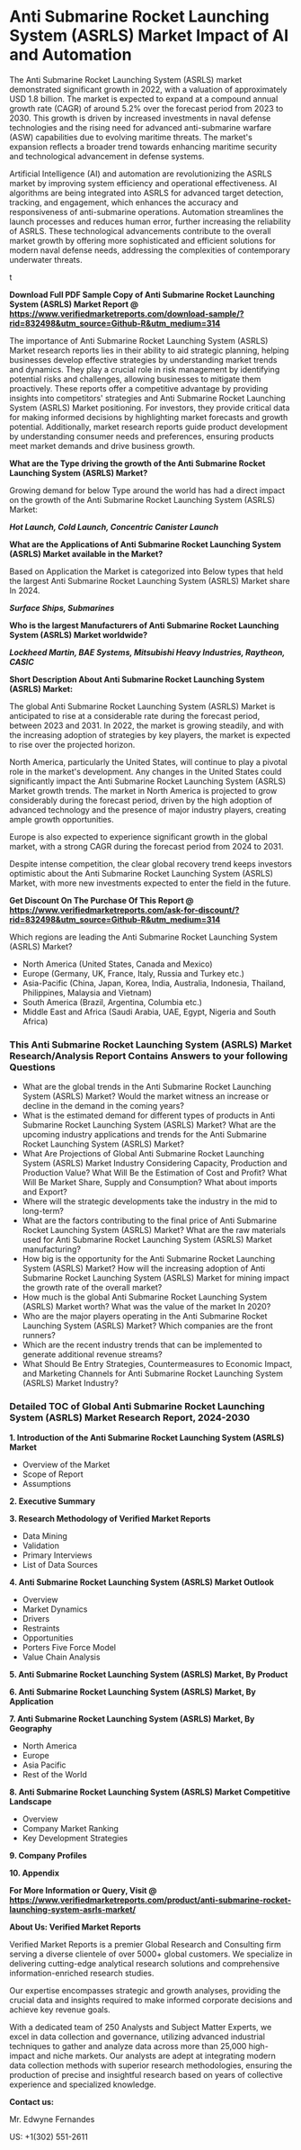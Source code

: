 <meta name="title" content="Global Anti Submarine Rocket Launching System (ASRLS) Market Impact of AI and Automation"><meta name="description" content="The Anti Submarine Rocket Launching System (ASRLS) market demonstrated significant growth in 2022, with a valuation of approximately USD 1.8 billion. The market is exp"><meta name="title" content="Anti Submarine Rocket Launching System (ASRLS) Market Size, Share, Scope, Trends, Growth, Opportunities, Analysis, Forecast"><h1>Anti Submarine Rocket Launching System (ASRLS) Market Impact of AI and Automation</h1><p>The Anti Submarine Rocket Launching System (ASRLS) market demonstrated significant growth in 2022, with a valuation of approximately USD 1.8 billion. The market is expected to expand at a compound annual growth rate (CAGR) of around 5.2% over the forecast period from 2023 to 2030. This growth is driven by increased investments in naval defense technologies and the rising need for advanced anti-submarine warfare (ASW) capabilities due to evolving maritime threats. The market's expansion reflects a broader trend towards enhancing maritime security and technological advancement in defense systems.</p><p>Artificial Intelligence (AI) and automation are revolutionizing the ASRLS market by improving system efficiency and operational effectiveness. AI algorithms are being integrated into ASRLS for advanced target detection, tracking, and engagement, which enhances the accuracy and responsiveness of anti-submarine operations. Automation streamlines the launch processes and reduces human error, further increasing the reliability of ASRLS. These technological advancements contribute to the overall market growth by offering more sophisticated and efficient solutions for modern naval defense needs, addressing the complexities of contemporary underwater threats.</p>t</p><p id="" class=""><strong>Download Full PDF Sample Copy of Anti Submarine Rocket Launching System (ASRLS) Market Report @ <a href="https://www.verifiedmarketreports.com/download-sample/?rid=832498&utm_source=Github-R&utm_medium=314" target="_blank">https://www.verifiedmarketreports.com/download-sample/?rid=832498&utm_source=Github-R&utm_medium=314</a></strong></p><p>The importance of&nbsp;Anti Submarine Rocket Launching System (ASRLS) Market research reports lies in their ability to aid strategic planning, helping businesses develop effective strategies by understanding market trends and dynamics. They play a crucial role in risk management by identifying potential risks and challenges, allowing businesses to mitigate them proactively. These reports offer a competitive advantage by providing insights into competitors' strategies and Anti Submarine Rocket Launching System (ASRLS) Market positioning. For investors, they provide critical data for making informed decisions by highlighting market forecasts and growth potential. Additionally, market research reports guide product development by understanding consumer needs and preferences, ensuring products meet market demands and drive business growth.</p><p><strong>What are the&nbsp;Type driving the growth of the Anti Submarine Rocket Launching System (ASRLS) Market?</strong></p><p id="" class="">Growing demand for below Type around the world has had a direct impact on the growth of the Anti Submarine Rocket Launching System (ASRLS) Market:</p><em><strong>Hot Launch, Cold Launch, Concentric Canister Launch</strong></em></p><strong>What are the&nbsp;Applications&nbsp;of Anti Submarine Rocket Launching System (ASRLS) Market available in the Market?</strong></p><p id="" class="">Based on Application the Market is categorized into Below types that held the largest Anti Submarine Rocket Launching System (ASRLS) Market share In 2024.</p><em><strong>Surface Ships, Submarines</strong></em></p><strong>Who is the largest Manufacturers of Anti Submarine Rocket Launching System (ASRLS) Market worldwide?</strong></p><p><em><strong>Lockheed Martin, BAE Systems, Mitsubishi Heavy Industries, Raytheon, CASIC</strong></em></p><p id="" class=""><strong>Short Description About Anti Submarine Rocket Launching System (ASRLS) Market:</strong></p><p>The global Anti Submarine Rocket Launching System (ASRLS) Market is anticipated to rise at a considerable rate during the forecast period, between 2023 and 2031. In 2022, the market is growing steadily, and with the increasing adoption of strategies by key players, the market is expected to rise over the projected horizon.</p><p>North America, particularly the United States, will continue to play a pivotal role in the market's development. Any changes in the United States could significantly impact the Anti Submarine Rocket Launching System (ASRLS) Market growth trends. The market in North America is projected to grow considerably during the forecast period, driven by the high adoption of advanced technology and the presence of major industry players, creating ample growth opportunities.</p><p>Europe is also expected to experience significant growth in the global market, with a strong CAGR during the forecast period from 2024 to 2031.</p><p>Despite intense competition, the clear global recovery trend keeps investors optimistic about the Anti Submarine Rocket Launching System (ASRLS) Market, with more new investments expected to enter the field in the future.</p><p id="" class=""><strong>Get Discount On The Purchase Of This Report @ <a href="https://www.verifiedmarketreports.com/ask-for-discount/?rid=832498&utm_source=Github-R&utm_medium=314" target="_blank">https://www.verifiedmarketreports.com/ask-for-discount/?rid=832498&utm_source=Github-R&utm_medium=314</a></strong></p>Which regions are leading the Anti Submarine Rocket Launching System (ASRLS) Market?</p><ul><li>North America (United States, Canada and Mexico)</li><li>Europe (Germany, UK, France, Italy, Russia and Turkey etc.)</li><li>Asia-Pacific (China, Japan, Korea, India, Australia, Indonesia, Thailand, Philippines, Malaysia and Vietnam)</li><li>South America (Brazil, Argentina, Columbia etc.)</li><li>Middle East and Africa (Saudi Arabia, UAE, Egypt, Nigeria and South Africa)</li></ul><h3 id="" class="">This Anti Submarine Rocket Launching System (ASRLS) Market Research/Analysis Report Contains Answers to your following Questions</h3><ul><li>What are the global trends in the Anti Submarine Rocket Launching System (ASRLS) Market? Would the market witness an increase or decline in the demand in the coming years?</li><li>What is the estimated demand for different types of products in Anti Submarine Rocket Launching System (ASRLS) Market? What are the upcoming industry applications and trends for the Anti Submarine Rocket Launching System (ASRLS) Market?</li><li>What Are Projections of Global Anti Submarine Rocket Launching System (ASRLS) Market Industry Considering Capacity, Production and Production Value? What Will Be the Estimation of Cost and Profit? What Will Be Market Share, Supply and Consumption? What about imports and Export?</li><li>Where will the strategic developments take the industry in the mid to long-term?</li><li>What are the factors contributing to the final price of Anti Submarine Rocket Launching System (ASRLS) Market? What are the raw materials used for Anti Submarine Rocket Launching System (ASRLS) Market manufacturing?</li><li>How big is the opportunity for the Anti Submarine Rocket Launching System (ASRLS) Market? How will the increasing adoption of Anti Submarine Rocket Launching System (ASRLS) Market for mining impact the growth rate of the overall market?</li><li>How much is the global Anti Submarine Rocket Launching System (ASRLS) Market worth? What was the value of the market In 2020?</li><li>Who are the major players operating in the Anti Submarine Rocket Launching System (ASRLS) Market? Which companies are the front runners?</li><li>Which are the recent industry trends that can be implemented to generate additional revenue streams?</li><li>What Should Be Entry Strategies, Countermeasures to Economic Impact, and Marketing Channels for Anti Submarine Rocket Launching System (ASRLS) Market Industry?</li></ul><h3 id="" class="">Detailed TOC of Global Anti Submarine Rocket Launching System (ASRLS) Market Research Report, 2024-2030</h3><p id="" class=""><strong>1. Introduction of the Anti Submarine Rocket Launching System (ASRLS) Market</strong></p><ul><li>Overview of the Market</li><li>Scope of Report</li><li>Assumptions</li></ul><p id="" class=""><strong>2. Executive Summary</strong></p><p id="" class=""><strong>3. Research Methodology of Verified Market Reports</strong></p><ul><li>Data Mining</li><li>Validation</li><li>Primary Interviews</li><li>List of Data Sources</li></ul><p id="" class=""><strong>4. Anti Submarine Rocket Launching System (ASRLS) Market Outlook</strong></p><ul><li>Overview</li><li>Market Dynamics</li><li>Drivers</li><li>Restraints</li><li>Opportunities</li><li>Porters Five Force Model</li><li>Value Chain Analysis</li></ul><p id="" class=""><strong>5. Anti Submarine Rocket Launching System (ASRLS) Market, By Product</strong></p><p id="" class=""><strong>6. Anti Submarine Rocket Launching System (ASRLS) Market, By Application</strong></p><p id="" class=""><strong>7. Anti Submarine Rocket Launching System (ASRLS) Market, By Geography</strong></p><ul><li>North America</li><li>Europe</li><li>Asia Pacific</li><li>Rest of the World</li></ul><p id="" class=""><strong>8. Anti Submarine Rocket Launching System (ASRLS) Market Competitive Landscape</strong></p><ul><li>Overview</li><li>Company Market Ranking</li><li>Key Development Strategies</li></ul><p id="" class=""><strong>9. Company Profiles</strong></p><p id="" class=""><strong>10. Appendix</strong></p><p id="" class=""><strong>For More Information or Query, Visit @ <a href="https://www.verifiedmarketreports.com/product/anti-submarine-rocket-launching-system-asrls-market/" target="_blank">https://www.verifiedmarketreports.com/product/anti-submarine-rocket-launching-system-asrls-market/</a></strong></p><p id="" class=""><strong>About Us: Verified Market Reports</strong></p><p id="" class="">Verified Market Reports is a premier Global Research and Consulting firm serving a diverse clientele of over 5000+ global customers. We specialize in delivering cutting-edge analytical research solutions and comprehensive information-enriched research studies.</p><p id="" class="">Our expertise encompasses strategic and growth analyses, providing the crucial data and insights required to make informed corporate decisions and achieve key revenue goals.</p><p id="" class="">With a dedicated team of 250 Analysts and Subject Matter Experts, we excel in data collection and governance, utilizing advanced industrial techniques to gather and analyze data across more than 25,000 high-impact and niche markets. Our analysts are adept at integrating modern data collection methods with superior research methodologies, ensuring the production of precise and insightful research based on years of collective experience and specialized knowledge.</p><p id="" class=""><strong>Contact us:</strong></p><p id="" class="">Mr. Edwyne Fernandes</p><p id="" class="">US: +1(302) 551-2611</p>